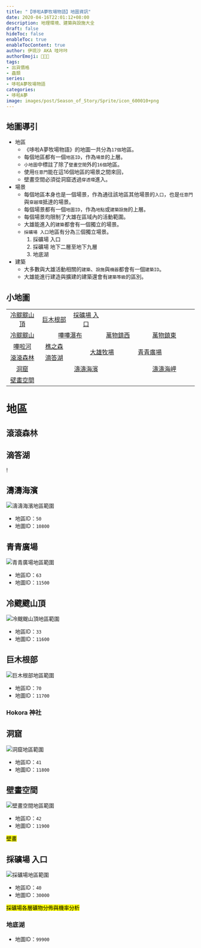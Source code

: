 ```yaml
---
title: "【哆啦A夢牧場物語】地圖資訊"
date: 2020-04-16T22:01:12+08:00
description: 地理環境、建築與設施大全
draft: false
hideToc: false
enableToc: true
enableTocContent: true
author: 伊琉沙 AKA 哇咔咔
authorEmoji: 👩🏿‍🚀
tags: 
- 出貨價格
- 蟲類
series:
- 哆啦A夢牧場物語
categories:
- 哆啦A夢
image: images/post/Season_of_Story/Sprite/icon_600010+png
---
```

## 地圖導引
+ 地區
    + 《哆啦A夢牧場物語》的地圖一共分為`17個`地區。
    + 每個地區都有一個`地區ID`，作為`場景`的上層。
    + `小地圖`中標註了除了`壁畫空間`外的`16個`地區。
    + 使用`任意門`能在這16個地區的場景之間來回，
    + 壁畫空間必須從洞窟透過`穿透環`進入。
+ 場景
    + 每個地區本身也是一個場景，作為通往該地區其他場景的`入口`，也是`任意門`與`穿越環`抵達的場景。
    + 每個場景都有一個`地圖ID`，作為`地點`或`建築設施`的上層。
    + 每個場景均限制了大雄在區域內的活動範圍。
    + 大雄能進入的`建築`都會有一個獨立的場景。
    + `採礦場 入口`地區有分為三個獨立場景。
        1. 採礦場 入口
        2. 採礦場 地下二層至地下九層
        3. 地底湖
+ 建築
    + 大多數與大雄活動相關的`建築`、`設施`與`機器`都會有一個`建築ID`。
    + 大雄能進行建造與擴建的建築還會有`建築等級`的區別。

## 小地圖
<table>
    <tr>
        <td width= "120px" align="center"><a href="#冷颼颼山頂">冷颼颼山頂</a></td>
        <td width= "120px" align="center"><a href="#巨木根部">巨木根部</a></td>
        <td width= "120px" align="center"><a href="#採礦場 入口">採礦場 入口</a></td>
        <td width= "360px" align="center" colspan="3"></td>
    </tr>
    <tr>
        <td width= "120px" align="center"><a href="#冷颼颼山">冷颼颼山</a></td>
        <td width= "240px" align="center" colspan="2"><a href="#嘩嘩瀑布">嘩嘩瀑布</a></td>
        <td width= "120px" align="center"><a href="#萬物鎮西">萬物鎮西</a></td>
        <td width= "240px" align="center" colspan="2"><a href="#萬物鎮東">萬物鎮東</a></td>
    </tr>
    <tr>
        <td width= "120px" align="center"><a href="#嘩啦河">嘩啦河</a></td>
        <td width= "120px" align="center"><a href="#樵之森">樵之森</a></td>
        <td width= "240px" align="center" colspan="2" rowspan="2"><a href="#大雄牧場">大雄牧場</a></td>
        <td width= "120px" align="center" rowspan="2"><a href="#青青廣場">青青廣場</a></td>
        <td width= "120px" align="center" rowspan="2"></td>
    </tr>
    <tr>
        <td width= "120px" align="center"><a href="#滾滾森林">滾滾森林</a></td>
        <td width= "120px" align="center"><a href="#滴答湖">滴答湖</a></td>
    </tr>
    <tr>
        <td width= "120px" align="center"><a href="#洞窟">洞窟</a></td>
        <td width= "360px" align="center" colspan="3"><a href="#濤濤海濱">濤濤海濱</a></td>
        <td width= "240px" align="center" colspan="2"><a href="#濤濤海岬">濤濤海岬</a></td>
    </tr>
    <tr>
        <td width= "120px" align="center"><a href="#壁畫空間">壁畫空間</a></td>
    </tr>
</table>

# 地區

## 滾滾森林



## 滴答湖
!
## 濤濤海濱
![濤濤海濱地區範圍](/images/post/Season_of_Story/Map/10800.png)
+ 地區ID：`50`
+ 地圖ID：`10800`




## 青青廣場
![青青廣場地區範圍](/images/post/Season_of_Story/Map/11500.png)
+ 地區ID：`63`
+ 地圖ID：`11500`

## 冷颼颼山頂
![冷颼颼山頂地區範圍](/images/post/Season_of_Story/Map/11600.png)
+ 地區ID：`33`
+ 地圖ID：`11600`

## 巨木根部
![巨木根部地區範圍](/images/post/Season_of_Story/Map/11700.png)
+ 地區ID：`70`
+ 地圖ID：`11700`
### Hokora 神社

## 洞窟
![洞窟地區範圍](/images/post/Season_of_Story/Map/11800.png)
+ 地區ID：`41`
+ 地圖ID：`11800`

## 壁畫空間
![壁畫空間地區範圍](/images/post/Season_of_Story/Map/11900.png)
+ 地區ID：`42`
+ 地圖ID：`11900`

<mark>壁畫</mark>

## 採礦場 入口
![採礦場地區範圍](/images/post/Season_of_Story/Map/30000.png)
+ 地區ID：`40`
+ 地圖ID：`30000`

<mark>採礦場各層礦物分佈與機率分析</mark>

### 地底湖
+ 地圖ID：`99900`